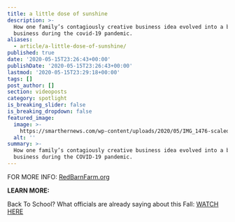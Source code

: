 ```yaml
---
title: a little dose of sunshine
description: >-
  How one family’s contagiously creative business idea evolved into a bustling
  business during the covid-19 pandemic.
aliases:
  - article/a-little-dose-of-sunshine/
published: true
date: '2020-05-15T23:26:43+00:00'
publishDate: '2020-05-15T23:26:43+00:00'
lastmod: '2020-05-15T23:29:18+00:00'
tags: []
post_author: []
section: videoposts
category: spotlight
is_breaking_slider: false
is_breaking_dropdown: false
featured_image:
  image: >-
    https://smarthernews.com/wp-content/uploads/2020/05/IMG_1476-scaled-e1589585146947-969x1024.jpg
  alt: ''
summary: >-
  How one family’s contagiously creative business idea evolved into a bustling
  business during the COVID-19 pandemic.
---
```

FOR MORE INFO: [RedBarnFarm.org](\"http://REdBarnfarm.org\")

**LEARN MORE:**

Back To School? What officials are already saying about this Fall: [WATCH HERE](\"https://smarthernews.com/article/back-to-school/\")